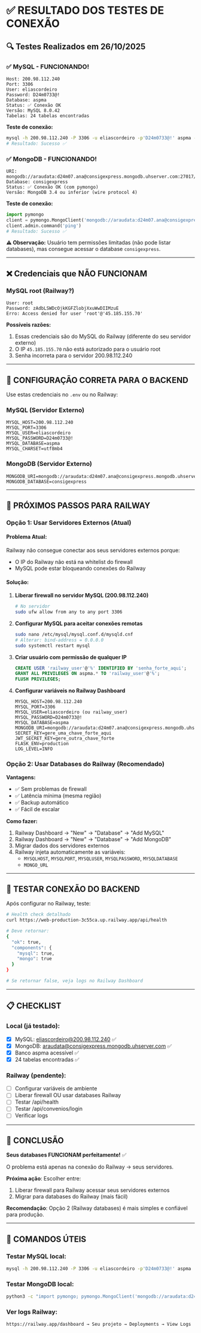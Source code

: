 # ✅ RESULTADO DOS TESTES DE CONEXÃO

## 🔍 Testes Realizados em 26/10/2025

### ✅ MySQL - FUNCIONANDO!
```
Host: 200.98.112.240
Port: 3306
User: eliascordeiro
Password: D24m0733@!
Database: aspma
Status: ✅ Conexão OK
Versão: MySQL 8.0.42
Tabelas: 24 tabelas encontradas
```

**Teste de conexão:**
```bash
mysql -h 200.98.112.240 -P 3306 -u eliascordeiro -p'D24m0733@!' aspma -e "SELECT 1"
# Resultado: Sucesso ✅
```

### ✅ MongoDB - FUNCIONANDO!
```
URI: mongodb://araudata:d24m07.ana@consigexpress.mongodb.uhserver.com:27017/consigexpress
Database: consigexpress
Status: ✅ Conexão OK (com pymongo)
Versão: MongoDB 3.4 ou inferior (wire protocol 4)
```

**Teste de conexão:**
```python
import pymongo
client = pymongo.MongoClient('mongodb://araudata:d24m07.ana@consigexpress.mongodb.uhserver.com:27017/consigexpress')
client.admin.command('ping')
# Resultado: Sucesso ✅
```

**⚠️ Observação:** Usuário tem permissões limitadas (não pode listar databases), mas consegue acessar o database `consigexpress`.

---

## ❌ Credenciais que NÃO FUNCIONAM

### MySQL root (Railway?)
```
User: root
Password: zAdbLSWDcOjkKGFZlobjXxuWwDIIMzuE
Erro: Access denied for user 'root'@'45.185.155.70'
```

**Possíveis razões:**
1. Essas credenciais são do MySQL do Railway (diferente do seu servidor externo)
2. O IP `45.185.155.70` não está autorizado para o usuário root
3. Senha incorreta para o servidor 200.98.112.240

---

## 🎯 CONFIGURAÇÃO CORRETA PARA O BACKEND

Use estas credenciais no `.env` ou no Railway:

### MySQL (Servidor Externo)
```properties
MYSQL_HOST=200.98.112.240
MYSQL_PORT=3306
MYSQL_USER=eliascordeiro
MYSQL_PASSWORD=D24m0733@!
MYSQL_DATABASE=aspma
MYSQL_CHARSET=utf8mb4
```

### MongoDB (Servidor Externo)
```properties
MONGODB_URI=mongodb://araudata:d24m07.ana@consigexpress.mongodb.uhserver.com:27017/consigexpress
MONGODB_DATABASE=consigexpress
```

---

## 🚀 PRÓXIMOS PASSOS PARA RAILWAY

### Opção 1: Usar Servidores Externos (Atual)

#### Problema Atual:
Railway não consegue conectar aos seus servidores externos porque:
- O IP do Railway não está na whitelist do firewall
- MySQL pode estar bloqueando conexões do Railway

#### Solução:
1. **Liberar firewall no servidor MySQL (200.98.112.240)**
   ```bash
   # No servidor
   sudo ufw allow from any to any port 3306
   ```

2. **Configurar MySQL para aceitar conexões remotas**
   ```bash
   sudo nano /etc/mysql/mysql.conf.d/mysqld.cnf
   # Alterar: bind-address = 0.0.0.0
   sudo systemctl restart mysql
   ```

3. **Criar usuário com permissão de qualquer IP**
   ```sql
   CREATE USER 'railway_user'@'%' IDENTIFIED BY 'senha_forte_aqui';
   GRANT ALL PRIVILEGES ON aspma.* TO 'railway_user'@'%';
   FLUSH PRIVILEGES;
   ```

4. **Configurar variáveis no Railway Dashboard**
   ```
   MYSQL_HOST=200.98.112.240
   MYSQL_PORT=3306
   MYSQL_USER=eliascordeiro (ou railway_user)
   MYSQL_PASSWORD=D24m0733@!
   MYSQL_DATABASE=aspma
   MONGODB_URI=mongodb://araudata:d24m07.ana@consigexpress.mongodb.uhserver.com:27017/consigexpress
   SECRET_KEY=gere_uma_chave_forte_aqui
   JWT_SECRET_KEY=gere_outra_chave_forte
   FLASK_ENV=production
   LOG_LEVEL=INFO
   ```

### Opção 2: Usar Databases do Railway (Recomendado)

**Vantagens:**
- ✅ Sem problemas de firewall
- ✅ Latência mínima (mesma região)
- ✅ Backup automático
- ✅ Fácil de escalar

**Como fazer:**
1. Railway Dashboard → "New" → "Database" → "Add MySQL"
2. Railway Dashboard → "New" → "Database" → "Add MongoDB"
3. Migrar dados dos servidores externos
4. Railway injeta automaticamente as variáveis:
   - `MYSQLHOST`, `MYSQLPORT`, `MYSQLUSER`, `MYSQLPASSWORD`, `MYSQLDATABASE`
   - `MONGO_URL`

---

## 🧪 TESTAR CONEXÃO DO BACKEND

Após configurar no Railway, teste:

```bash
# Health check detalhado
curl https://web-production-3c55ca.up.railway.app/api/health

# Deve retornar:
{
  "ok": true,
  "components": {
    "mysql": true,
    "mongo": true
  }
}

# Se retornar false, veja logs no Railway Dashboard
```

---

## 📋 CHECKLIST

### Local (já testado):
- [x] MySQL: eliascordeiro@200.98.112.240 ✅
- [x] MongoDB: araudata@consigexpress.mongodb.uhserver.com ✅
- [x] Banco aspma acessível ✅
- [x] 24 tabelas encontradas ✅

### Railway (pendente):
- [ ] Configurar variáveis de ambiente
- [ ] Liberar firewall OU usar databases Railway
- [ ] Testar /api/health
- [ ] Testar /api/convenios/login
- [ ] Verificar logs

---

## 🎉 CONCLUSÃO

**Seus databases FUNCIONAM perfeitamente!** ✅

O problema está apenas na conexão do Railway → seus servidores.

**Próxima ação**: Escolher entre:
1. Liberar firewall para Railway acessar seus servidores externos
2. Migrar para databases do Railway (mais fácil)

**Recomendação**: Opção 2 (Railway databases) é mais simples e confiável para produção.

---

## 🔧 COMANDOS ÚTEIS

### Testar MySQL local:
```bash
mysql -h 200.98.112.240 -P 3306 -u eliascordeiro -p'D24m0733@!' aspma
```

### Testar MongoDB local:
```bash
python3 -c "import pymongo; pymongo.MongoClient('mongodb://araudata:d24m07.ana@consigexpress.mongodb.uhserver.com:27017/consigexpress').admin.command('ping'); print('OK')"
```

### Ver logs Railway:
```
https://railway.app/dashboard → Seu projeto → Deployments → View Logs
```
